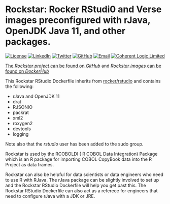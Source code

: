 # Rockstar: Rocker RStudi0 and Verse images preconfigured with rJava, OpenJDK Java 11, and other packages.

[![License](http://img.shields.io/badge/license-LGPL-brightgreen.svg?style=flat)](http://www.gnu.org/licenses/lgpl-3.0.html) [![LinkedIn](https://raw.githubusercontent.com/thospfuller/awesome-backlinks/master/images/linkedin_32.png)](https://www.linkedin.com/in/thomasfuller/) [![Twitter](https://raw.githubusercontent.com/thospfuller/awesome-backlinks/master/images/twitter_32.png)](https://twitter.com/ThosPFuller) [![GitHub](https://raw.githubusercontent.com/thospfuller/awesome-backlinks/master/images/github_32.png)](https://github.com/thospfuller) [![Email](https://raw.githubusercontent.com/thospfuller/awesome-backlinks/master/images/email_32.png)](http://eepurl.com/b5jPPj) [![Coherent Logic Limited](https://github.com/thospfuller/awesome-backlinks/blob/master/images/CLSocialIconDarkBlue.png?raw=true)](https://coherentlogic.com?utm_source=rockstar_on_gh)

[The *Rockstar project* can be found on *GitHub*](https://github.com/thospfuller/rockstar) and [*Rockstar images* can be found on *DockerHub*](https://hub.docker.com/repository/docker/thospfuller/rockstar-rstudio)

This Rockstar RStudio Dockerfile inherits from [rocker/rstudio](https://hub.docker.com/r/rocker/rstudio/) and contains the following:
- rJava and OpenJDK 11
- drat
- RJSONIO
- packrat
- xml2
- roxygen2
- devtools
- logging

Note also that the _rstudio_ user has been added to the sudo group.

Rockstar is used by the RCOBOLDI ( R COBOL Data Integration) Package which is an R package for importing COBOL CopyBook data into the R Project as data frames.

Rockstar can also be helpful for data scientists or data engineers who need to use R with RJava. The rJava package can be slightly involved to set up and the Rockstar RStudio Dockerfile will help you get past this. The Rockstar RStudio Dockerfile can also act as a referece for engineers that need to configure rJava with a JDK or JRE.
